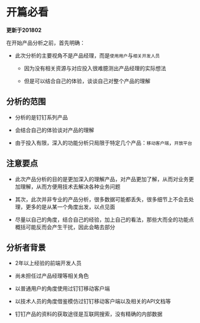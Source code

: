 # 开篇必看

__更新于201802__

在开始产品分析之前，首先明确：

- 此次分析的主要视角不是产品经理，而是`使用用户`与`相关开发人员`

    - 因为没有相关资源与对应投入很难臆测出产品经理的实际想法
    
    - 但是可以结合自己的体验，谈谈自己对整个产品的理解

## 分析的范围

- 分析的是钉钉系列产品

- 会结合自己的体验谈对产品的理解

- 由于投入有限，深入的功能分析只局限于特定几个产品：`移动客户端`，`开放平台`

## 注意要点

- 此次产品分析的目的是更加深入的理解产品，对产品更加了解，从而对业务更加理解，从而方便用技术去解决各种业务问题

- 其次，此次并非专业的产品分析，很多数据可能都丢失，很多细节上不会去处理，更多的是从某一个角度出发，以点见面

- 尽量以自己的角度，结合自己的经验，加上自己的看法，那些大而全的功能点概括可能反而会产生干扰，因此会略去部分

## 分析者背景

- 2年以上经验的前端开发人员

- 尚未担任过产品经理等相关角色

- 以普通用户的角度使用过钉钉移动客户端

- 以技术人员的角度借鉴模仿过钉钉移动客户端以及相关的API文档等

- 钉钉产品的资料的获取途径是互联网搜索，没有精确的内部数据


